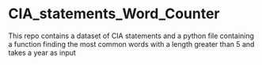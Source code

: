 # CIA_statements_Word_Counter
This repo contains a dataset of CIA  statements and a python file containing a function finding the most common words with a length greater than 5 and takes a year as input 
